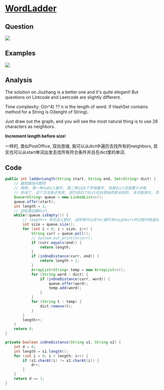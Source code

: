 # [WordLadder](http://www.lintcode.com/en/problem/word-ladder/#)

## Question

![](https://farm5.staticflickr.com/4168/34666582486_7683eef5ae_o.jpg)

## Examples

![](https://farm5.staticflickr.com/4189/33896386943_9ba7bc03b4_o.jpg)

## Analysis

The solution on Jiuzhang is a better one and it's quite elegant! But questions on Lintcode and Leetcode are slightly different.

Time complexity: O(n^4) ?? n is the length of word. If HashSet contains method for a String is O(lenght of String).

Just draw out the graph, and you will see the most natural thing is to use 26 characters as neighbors.

**Increment length before size**!

一样的, 类似PostOffice, 双向思维, 我可以从dict中遍历去找所有的neighbors, 其实也可以从start单词出发去找所有符合条件并且在dict里的单词.

## Code

```java
public int ladderLength(String start, String end, Set<String> dict) {
    // 最短路径问题呗
    // 两种, 第一种以dict展开, 第二种以26个字母展开, 怕是dict还是要少点哦
    // 失误了, 这个方法有点失败, 因为说白了dict的长度始终是未知的, 有可能很大, 而字母也就26个, 26 * start.length, 其实也就是一个常数而已
    Queue<String> queue = new LinkedList<>();
    queue.offer(start);
    int length = 1;
    // 边检查边删dict
    while(!queue.isEmpty()) {
        // length++ 写在这儿更好, 这样就可以在for循环求neighbors的过程中就退出
        int size = queue.size();
        for (int i = 0; i < size; i++) {
            String curr = queue.poll();
            // System.out.println(curr);
            if (curr.equals(end)) {
                return length;
            }
            if (inOneDistance(curr, end)) {
                return length + 1;
            }
            ArrayList<String> temp = new ArrayList<>();
            for (String word : dict) {
                if (inOneDistance(curr, word)) {
                    queue.offer(word);
                    temp.add(word);
                }
            }
            for (String t : temp) {
                dict.remove(t);
            }
        }
        length++;
    }
    return 0;
}

private boolean inOneDistance(String s1, String s2) {
    int d = 0;
    int length = s1.length();
    for (int i = 0; i < length; i++) {
        if (s1.charAt(i) != s2.charAt(i)) {
            d++;
        }
    }
    return d == 1;
}
```